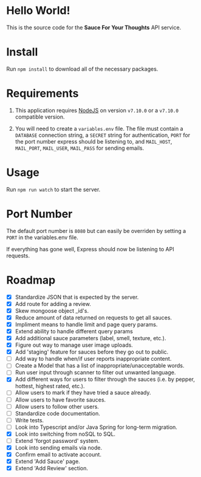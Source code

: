 # Hello World!

This is the source code for the **Sauce For Your Thoughts** API service.

# Install

Run `npm install` to download all of the necessary packages.

# Requirements

1) This application requires [NodeJS](https://nodejs.org/en/) on version `v7.10.0` or a `v7.10.0` compatible version.

2) You will need to create a `variables.env` file. The file must contain a `DATABASE` connection string, a `SECRET` string for authentication, `PORT` for the port number express should be listening to, and `MAIL_HOST`, `MAIL_PORT`, `MAIL_USER`, `MAIL_PASS` for sending emails.

# Usage

Run `npm run watch` to start the server.

# Port Number 

The default port number is `8080` but can easily be overriden by setting a `PORT` in the variables.env file.

If everything has gone well, Express should now be listening to API requests.

# Roadmap

- [x] Standardize JSON that is expected by the server.
- [x] Add route for adding a review.
- [x] Skew mongoose object _id's.
- [x] Reduce amount of data returned on requests to get all sauces.
- [x] Impliment means to handle limit and page query params.
- [x] Extend ability to handle different query params
- [x] Add additional sauce parameters (label, smell, texture, etc.).
- [x] Figure out way to manage user image uploads.
- [x] Add 'staging' feature for sauces before they go out to public.
- [ ] Add way to handle when/if user reports inappropriate content.
- [ ] Create a Model that has a list of inappropriate/unacceptable words.
- [ ] Run user input through scanner to filter out unwanted language.
- [x] Add different ways for users to filter through the sauces (i.e. by pepper, hottest, highest rated, etc.).
- [ ] Allow users to mark if they have tried a sauce already.
- [ ] Allow users to have favorite sauces.
- [ ] Allow users to follow other users.
- [ ] Standardize code documentation.
- [ ] Write tests.
- [ ] Look into Typescript and/or Java Spring for long-term migration.
- [x] Look into switching from noSQL to SQL.
- [ ] Extend 'forgot password' system.
- [x] Look into sending emails via node.
- [x] Confirm email to activate account.
- [x] Extend 'Add Sauce' page.
- [x] Extend 'Add Review' section.